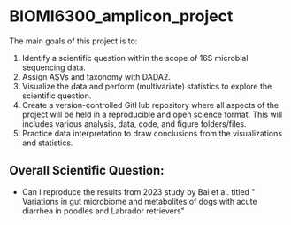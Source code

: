 # BIOMI6300_amplicon_project
The main goals of this project is to: 
1) Identify a scientific question within the scope of 16S microbial sequencing data.
2) Assign ASVs and taxonomy with DADA2. 
3) Visualize the data and perform (multivariate) statistics to explore the scientific question. 
4) Create a version-controlled GitHub repository where all aspects of the project will be held in a reproducible and open science format. This will includes various analysis, data, code, and figure folders/files.
5) Practice data interpretation to draw conclusions from the visualizations and statistics.

## Overall Scientific Question:
- Can I reproduce the results from 2023 study by Bai et al. titled " Variations in gut microbiome and metabolites of dogs with acute diarrhea in poodles and Labrador retrievers"
